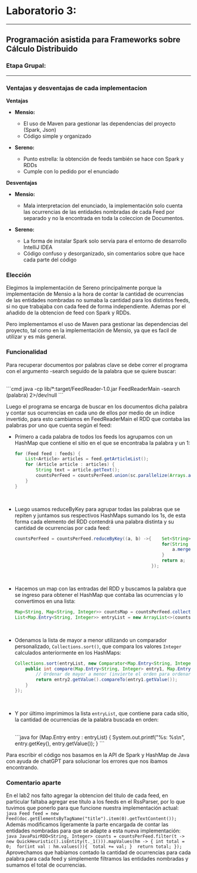 # Laboratorio 3:
***
## Programación asistida para Frameworks sobre Cálculo Distribuido
### Etapa Grupal:
***

### Ventajas y desventajas de cada implementacion

**Ventajas**

- **Mensio:** 
    * El uso de Maven para gestionar las dependencias del proyecto (Spark, Json)
    * Código simple y organizado

- **Sereno:**
    * Punto estrella: la obtención de feeds también se hace con Spark y RDDs
    * Cumple con lo pedido por el enunciado
    
 **Desventajas**
 
- **Mensio:**
    * Mala interpretacion del enunciado, la implementación solo cuenta las ocurrencias de las entidades nombradas de cada Feed por separado y no la encontrada en toda la coleccion de Documentos.

- **Sereno:**
    * La forma de instalar Spark solo servía para el entorno de desarrollo IntelliJ IDEA
    * Código confuso y desorganizado, sin comentarios sobre que hace cada parte del código
     
### Elección
Elegimos la implementación de Sereno principalmente porque la implementación de Mensio a la hora de contar la cantidad de ocurrencias de las entidades nombradas no sumaba la cantidad para los distintos feeds, si no que trabajaba con cada feed de forma independiente. Ademas por el añadido de la obtencion de feed con Spark y RDDs.

Pero implementamos el uso de Maven para gestionar las dependencias del proyecto, tal como en la implementación de Mensio, ya que es facil de utilizar y es más general.

### Funcionalidad
Para recuperar documentos por palabras clave se debe correr el programa con el argumento -search seguido de la palabra que se quiere buscar:

<br>
    ```cmd
    java -cp lib/*:target/FeedReader-1.0.jar FeedReaderMain -search (palabra) 2>/dev/null
    ```
<br>

Luego el programa se encarga de buscar en los documentos dicha palabra y contar sus ocurrencias en cada uno de ellos por medio de un índice invertido, para esto cambiamos en FeedReaderMain el RDD que contaba las palabras por uno que cuenta según el feed:

* Primero a cada palabra de todos los feeds los agrupamos con un HashMap que contiene el sitio en el que se encontraba la palabra y un 1:
    <br>
    ```java
    for (Feed feed : feeds) {
        List<Article> articles = feed.getArticleList();
        for (Article article : articles) {
            String text = article.getText();
            countsPerFeed = countsPerFeed.union(sc.parallelize(Arrays.asList(text.split("[ .,]+"))).mapToPair(word -> new Tuple2<>(word, new HashMap<String, Integer>() {{ put(feed.getSiteName(), 1);}})));
        }
    }
    ```
    <br>
* Luego usamos reduceByKey para agrupar todas las palabras que se repiten y juntamos sus respectivos HashMaps sumando los 1s, de esta forma cada elemento del RDD contendrá una palabra distinta y su cantidad de ocurrencias por cada feed:
    <br>
    ```java
    countsPerFeed = countsPerFeed.reduceByKey((a, b) ->{    Set<String> keys = b.keySet();
                                                            for(String key : keys) {
                                                                a.merge(key, b.get(key), Integer::sum);
                                                            }
                                                            return a;
                                                        });
    ```
    <br>
* Hacemos un map con las entradas del RDD y buscamos la palabra que se ingreso para obtener el HashMap que contaba las ocurrencias y lo convertimos en una lista:
    <br>
    ```java
    Map<String, Map<String, Integer>> countsMap = countsPerFeed.collectAsMap();
    List<Map.Entry<String, Integer>> entryList = new ArrayList<>(countsMap.get(args[1]).entrySet());
    ```
    <br>
* Odenamos la lista de mayor a menor utilizando un comparador personalizado, `Collections.sort()`, que compara los valores `Integer` calculados anteriormente en los HashMaps: 

    ```java
    Collections.sort(entryList, new Comparator<Map.Entry<String, Integer>>() {
        public int compare(Map.Entry<String, Integer> entry1, Map.Entry<String, Integer> entry2) {
            // Ordenar de mayor a menor (invierte el orden para ordenar de menor a mayor)
            return entry2.getValue().compareTo(entry1.getValue());
        }
    });
    ```
    <br>
    
* Y por último imprimimos la lista `entryList`, que contiene para cada sitio, la cantidad de ocurrencias de la palabra buscada en orden:
    
    <br>
    ```java
    for (Map.Entry<String, Integer> entry : entryList) {
        System.out.printf("%s: %s\n", entry.getKey(), entry.getValue());
    }
    ```
    <br>
Para escribir el código nos basamos en la API de Spark y HashMap de Java con ayuda de chatGPT para solucionar los errores que nos ibamos encontrando.

### Comentario aparte
En el lab2 nos falto agregar la obtencion del titulo de cada feed, en particular faltaba agregar ese título a los feeds en el RssParser, por lo que tuvimos que ponerlo para que funcione nuestra implementación actual:
    <br>
    ```java
    Feed feed = new Feed(doc.getElementsByTagName("title").item(0).getTextContent());
    ```
    <br>
Además modificamos ligeramente la parte encargada de contar las entidades nombradas para que se adapte a esta nueva implementación:
    <br>
    ```java
    JavaPairRDD<String, Integer> counts = countsPerFeed.filter(t -> new QuickHeuristic().isEntity(t._1())).mapValues(hm -> {
                            int total = 0; 
                            for(int val : hm.values()){ 
                                total += val;
                            } 
                            return total;
                        });
    ```
    <br>
Aprovechamos que habíamos contado la cantidad de ocurrencias para cada palabra para cada feed y simplemente filtramos las entidades nombradas y sumamos el total de ocurrencias.